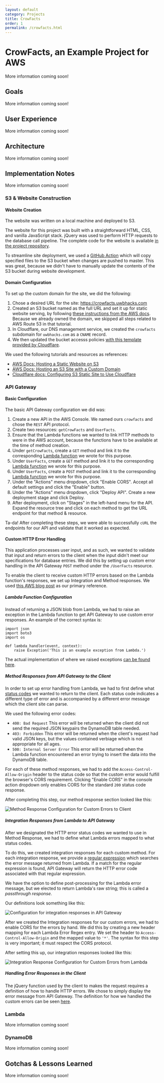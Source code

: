```yaml
---
layout: default
category: Projects
title: CrowFacts
order: 1
permalink: /crowfacts.html
---
```


# CrowFacts, an Example Project for AWS

More information coming soon!

## Goals

More information coming soon!

## User Experience

More information coming soon!

## Architecture

More information coming soon!

## Implementation Notes

More information coming soon!

### S3 & Website Construction

#### Website Creation

The website was written on a local machine and deployed to S3.

The website for this project was built with a straightforward HTML, 
CSS, and vanilla JavaScript stack. jQuery was used to perform HTTP 
requests to the database call pipeline. The complete code for the 
website is available [in the project repository](https://github.com/UWB-ACM/crowfacts/tree/master/website).

To streamline site deployment, we used a [GitHub Action](https://github.com/marketplace/actions/s3-sync) 
which will copy specified files to the S3 bucket when changes are 
pushed to master. This was great, because we didn't have to manually 
update the contents of the S3 bucket during website development.

#### Domain Configuration

To set up the custom domain for the site, we did the following:

1. Chose a desired URL for the site: https://crowfacts.uwbhacks.com
2. Created an S3 bucket named as the full URL and set it up for static website 
   serving, by following [these instructions from the AWS docs](https://docs.aws.amazon.com/AmazonS3/latest/dev/website-hosting-custom-domain-walkthrough.html).
   Because we already owned the domain, we skipped all steps related to 
   AWS Route 53 in that tutorial.
3. In Cloudflare, our DNS management service, we created the `crowfacts` 
   subdomain for `uwbhacks.com` as a `CNAME` record.
4. We then updated the bucket accesss policies [with this template 
  provided by Cloudflare](https://support.cloudflare.com/hc/en-us/articles/360037983412-Configuring-an-Amazon-Web-Services-static-site-to-use-Cloudflare#77nNxWyQf69T1a78gPlCi9).

We used the following tutorials and resources as references:

* [AWS Docs: Hosting a Static Website on S3](https://docs.aws.amazon.com/AmazonS3/latest/dev/WebsiteHosting.html)
* [AWS Docs: Hosting an S3 Site with a Custom Domain](https://docs.aws.amazon.com/AmazonS3/latest/dev/website-hosting-custom-domain-walkthrough.html)
* [Cloudflare docs: Configuring S3 Static Site to Use Cloudflare](https://support.cloudflare.com/hc/en-us/articles/360037983412-Configuring-an-Amazon-Web-Services-static-site-to-use-Cloudflare)

### API Gateway

#### Basic Configuration

The basic API Gateway configuration we did was:

1. Create a new API in the AWS Console. We named ours `crowfacts` and 
   chose the `REST` API protocol.
2. Create two resources: `getCrowFacts` and `UserFacts`.
3. Ensure that the Lambda functions we wanted to link HTTP methods to 
   were in the AWS account, because the functions have to be available 
   at the time of method creation.
4. Under `getCrowFacts`, create a `GET` method and link it to the 
   corresponding [Lambda function](https://github.com/UWB-ACM/crowfacts/blob/master/lambda_species/lambda_function.py) 
   we wrote for this purpose.
5. Under `UserFacts`, create a `GET` method and link it to the corresponding 
   [Lambda function](https://github.com/UWB-ACM/crowfacts/tree/master/lambda_get_user_facts)
   we wrote for this purpose.
6. Under `UserFacts`, create a `POST` method and link it to the corresponding 
   [Lambda function](https://github.com/UWB-ACM/crowfacts/blob/master/lambda_put_user_fact/lambda_function.py) 
   we wrote for this purpose.
7. Under the "Actions" menu dropdown, click "Enable CORS". Accept all default 
   settings and click the "Enable" button.
8. Under the "Actions" menu dropdown, click "Deploy API". Create a new 
   deployment stage and click Deploy.
9. After deployment, click on "Stages" in the left-hand menu for the API. 
   Expand the resource tree and click on each method to get the URL endpoint 
   for that method & resource.

Ta-da! After completing these steps, we were able to successfully `cURL` the 
endpoints for our API and validate that it worked as expected.

#### Custom HTTP Error Handling

This application processes user input, and as such, we wanted to validate 
that input and return errors to the client when the input didn't meet our 
specifications for database entries. We did this by setting up custom error 
handling in the API Gateway `POST` method under the `/UserFacts` resource.

To enable the client to receive custom HTTP errors based on the Lambda 
function's responses, we set up Integration and Method responses.
We used [this AWS blog post](https://aws.amazon.com/blogs/compute/error-handling-patterns-in-amazon-api-gateway-and-aws-lambda/) 
as our primary reference.

##### Lambda Function Configuration

Instead of returning a JSON blob from Lambda, we had to raise an exception 
in the Lambda function to get API Gateway to use custom error responses.
An example of the correct syntax is:

```python3
import json
import boto3
import os

def lambda_handler(event, context):
    raise Exception('This is an example exception from Lambda.')
```

The actual implementation of where we raised exceptions [can be found 
here](https://github.com/UWB-ACM/crowfacts/blob/master/lambda_put_user_fact/lambda_function.py#L5).

##### Method Responses from API Gateway to the Client

In order to set up error handling from Lambda, we had to first define 
what [status codes](https://en.wikipedia.org/wiki/List_of_HTTP_status_codes) 
we wanted to return to the client. Each status code indicates a different 
type of error and is accompanied by a different error message which 
the client site can parse.

We used the following error codes:

* `400: Bad Request`
  This error will be returned when the client did not send the required 
  JSON keypairs the DynamoDB table needed.
* `403: Forbidden`
  This error will be returned when the client's request had valid JSON 
  keys, but the values contained verbiage which is not appropriate for all 
  ages.
* `500: Internal Server Error`
  This error will be returned when the Lambda function encountered an 
  error trying to insert the data into the DynamoDB table.

For each of these method responses, we had to add the `Access-Control-Allow-Origin` 
header to the status code so that the custom error would fulfill the 
browser's CORS requirement. Clicking "Enable CORS" in the console action 
dropdown only enables CORS for the standard `200` status code response.

After completing this step, our method response section looked like this:

![Method Response Configuration for Custom Errors to Client](/assets/custom_error_method_headers.png)

##### Integration Responses from Lambda to API Gateway

After we designated the HTTP error status codes we wanted to use in 
Method Response, we had to define what Lambda errors mapped to what 
status codes.

To do this, we created integration responses for each custom method. 
For each integration response, we provide a [regular 
expression](https://en.wikipedia.org/wiki/Regular_expression) which 
searches the error message returned from Lambda. If a match for the 
regular expression is found, API Gateway will return the HTTP error code 
associated with that regular expression.

We have the option to define post-processing for the Lambda error message, 
but we elected to return Lambda's raw string; this is called a _passthrough 
response_.

Our definitions look something like this:

![Configuration for integration responses in API Gateway](/assets/integ_response_setup_with_regex.png)

After we created the Integration responses for our custom errors, we had 
to enable CORS for the errors by hand. We did this by creating a new 
header mapping for each Lambda Error Regex entry. We set the header to 
`Access-Control-Allow-Origin` and the mapped value to `'*'`. The syntax 
for this step is very important; it must respect the CORS protocol.

After setting this up, our integration responses looked like this:

![Integration Response Configuration for Custom Errors from Lambda](/assets/custom_error_integration_headers.png)

##### Handling Error Responses in the Client

The jQuery function used by the client to makes the request requires a 
definition of how to handle HTTP errors. We chose to simply display the 
error message from API Gateway. The definition for how we handled 
the custom errors can be seen 
[here](https://github.com/UWB-ACM/crowfacts/blob/master/website/scripts/dynamo.js#L74).

### Lambda

More information coming soon!

### DynamoDB

More information coming soon!

## Gotchas & Lessons Learned

More information coming soon!
